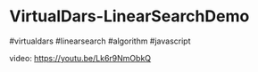 # VirtualDars-LinearSearchDemo
#virtualdars #linearsearch #algorithm #javascript 

video: https://youtu.be/Lk6r9NmObkQ
